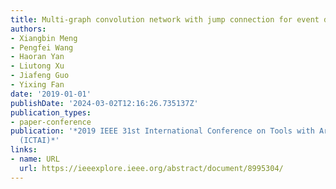 ```yaml
---
title: Multi-graph convolution network with jump connection for event detection
authors:
- Xiangbin Meng
- Pengfei Wang
- Haoran Yan
- Liutong Xu
- Jiafeng Guo
- Yixing Fan
date: '2019-01-01'
publishDate: '2024-03-02T12:16:26.735137Z'
publication_types:
- paper-conference
publication: '*2019 IEEE 31st International Conference on Tools with Artificial Intelligence
  (ICTAI)*'
links:
- name: URL
  url: https://ieeexplore.ieee.org/abstract/document/8995304/
---
```

